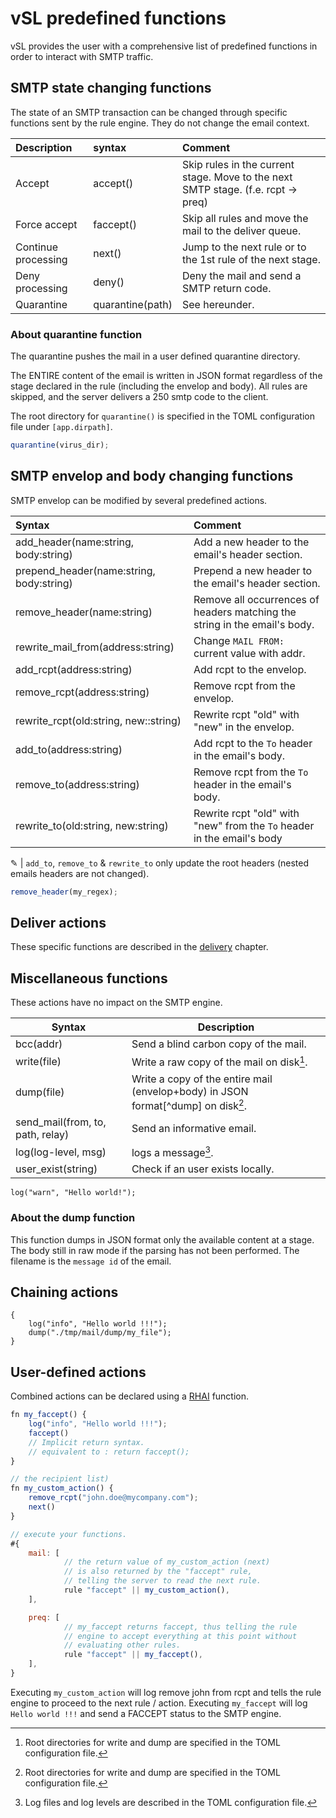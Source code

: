 # vSL predefined functions

vSL provides the user with a comprehensive list of predefined functions in order to interact with SMTP traffic.

## SMTP state changing functions

The state of an SMTP transaction can be changed through specific functions sent by the rule engine. They do not change the email context.

| Description         | syntax           | Comment                                                                           |
| :------------------ | :--------------- | :-------------------------------------------------------------------------------- |
| Accept              | accept()         | Skip rules in the current stage. Move to the next SMTP stage. (f.e. rcpt -> preq) |
| Force accept        | faccept()        | Skip all rules and move the mail to the deliver queue.                            |
| Continue processing | next()           | Jump to the next rule or to the 1st rule of the next stage.                       |
| Deny processing     | deny()           | Deny the mail and send a SMTP return code.                                        |
| Quarantine          | quarantine(path) | See hereunder.                                                                    |

### About quarantine function

The quarantine pushes the mail in a user defined quarantine directory.

The ENTIRE content of the email is written in JSON format regardless of the stage declared in the rule (including the envelop and body). All rules are skipped, and the server delivers a 250 smtp code to the client.

The root directory for `quarantine()` is specified in the TOML configuration file under `[app.dirpath]`.

```js
quarantine(virus_dir);
```

## SMTP envelop and body changing functions

SMTP envelop can be modified by several predefined actions.

| Syntax                                        | Comment                                                                    |
| :-------------------------------------------- | :------------------------------------------------------------------------- |
| add_header(name:string, body:string)          | Add a new header to the email's header section.                            |
| prepend_header(name:string, body:string)      | Prepend a new header to the email's header section.                        |
| remove_header(name:string)                    | Remove all occurrences of headers matching the string in the email's body. |
| rewrite_mail_from(address:string)             | Change `MAIL FROM:` current value with addr.                               |
| add_rcpt(address:string)                      | Add rcpt to the envelop.                                                   |
| remove_rcpt(address:string)                   | Remove rcpt from the envelop.                                              |
| rewrite_rcpt(old:string, new::string)         | Rewrite rcpt "old" with "new" in the envelop.                              |
| add_to(address:string)                        | Add rcpt to the `To` header in the email's body.                           |
| remove_to(address:string)                     | Remove rcpt from the `To` header in the email's body.                      |
| rewrite_to(old:string, new:string)            | Rewrite rcpt "old" with "new" from the `To` header in the email's body     |

&#9998; | `add_to`, `remove_to` & `rewrite_to` only update the root headers (nested emails headers are not changed).

```js
remove_header(my_regex);   
```

## Deliver actions

These specific functions are described in the [delivery] chapter.

[delivery]: delivery.md

## Miscellaneous functions

These actions have no impact on the SMTP engine.

| Syntax                           | Description                                                                         |
| -------------------------------- | ----------------------------------------------------------------------------------- |
| bcc(addr)                        | Send a blind carbon copy of the mail.                                               |
| write(file)                      | Write a raw copy of the mail on disk[^dir].                                         |
| dump(file)                       | Write a copy of the entire mail (envelop+body) in JSON format[^dump] on disk[^dir]. |
| send_mail(from, to, path, relay) | Send an informative email.                                                          |
| log(log-level, msg)              | logs a message[^log].                                                               |
| user_exist(string)               | Check if an user exists locally.                                                    |

[^dir]: Root directories for write and dump are specified in the TOML configuration file.
[^log]: Log files and log levels are described in the TOML configuration file.

```javascript,ignore
log("warn", "Hello world!");
```

### About the dump function

This function dumps in JSON format only the available content at a stage.  The body still in raw mode if the parsing has not been performed. The filename is the `message id` of the email.

## Chaining actions

```javascript,ignore
{
    log("info", "Hello world !!!");
    dump("./tmp/mail/dump/my_file");
}
```

## User-defined actions

Combined actions can be declared using a [RHAI](https://rhai.rs/) function.

```javascript
fn my_faccept() {                              
    log("info", "Hello world !!!");
    faccept()
    // Implicit return syntax.
    // equivalent to : return faccept();
}

// the recipient list)
fn my_custom_action() {
    remove_rcpt("john.doe@mycompany.com");
    next()
}

// execute your functions.
#{
    mail: [
            // the return value of my_custom_action (next)
            // is also returned by the "faccept" rule,
            // telling the server to read the next rule.
            rule "faccept" || my_custom_action(),
    ],

    preq: [
            // my_faccept returns faccept, thus telling the rule
            // engine to accept everything at this point without
            // evaluating other rules.
            rule "faccept" || my_faccept(),
    ],
}
```

Executing `my_custom_action` will log remove john from rcpt and tells the rule engine to proceed to the next rule / action.
Executing `my_faccept` will log `Hello world !!!` and send a FACCEPT status to the SMTP engine.
